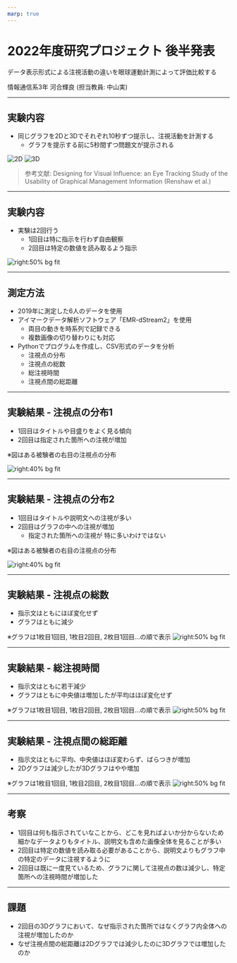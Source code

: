 ```yaml
---
marp: true
---
```


<!-- markdownlint-disable MD024-->

# 2022年度研究プロジェクト 後半発表

データ表示形式による注視活動の違いを眼球運動計測によって評価比較する

情報通信系3年 河合輝良 (担当教員: 中山実)

---

## 実験内容

- 同じグラフを2Dと3Dでそれぞれ10秒ずつ提示し、注視活動を計測する
  - グラフを提示する前に5秒間ずつ問題文が提示される

![2D](./Media003.png) ![3D](./Media002.png)

> 参考文献: Designing for Visual Influence: an Eye Tracking Study of the Usability of Graphical Management Information (Renshaw et al.)

---

## 実験内容

- 実験は2回行う
  - 1回目は特に指示を行わず自由観察
  - 2回目は特定の数値を読み取るよう指示

![right:50% bg fit](./research.png)

---

## 測定方法

- 2019年に測定した6人のデータを使用
- アイマークデータ解析ソフトウェア「EMR-dStream2」を使用
  - 両目の動きを時系列で記録できる
  - 複数画像の切り替わりにも対応
- Pythonでプログラムを作成し、CSV形式のデータを分析
  - 注視点の分布
  - 注視点の総数
  - 総注視時間
  - 注視点間の総距離

---

## 実験結果 - 注視点の分布1

- 1回目はタイトルや目盛りをよく見る傾向
- 2回目は指定された箇所への注視が増加

※図はある被験者の右目の注視点の分布

![right:40% bg fit](./gazediff_2d.png)

<!-- group1/sub2/R -->

---

## 実験結果 - 注視点の分布2

- 1回目はタイトルや説明文への注視が多い
- 2回目はグラフの中への注視が増加
  - 指定された箇所への注視が
    特に多いわけではない

※図はある被験者の右目の注視点の分布

![right:40% bg fit](./gazediff_3d.png)

<!-- group1/sub2/R -->

---

## 実験結果 - 注視点の総数

- 指示文はともにほぼ変化せず
- グラフはともに減少

※グラフは1枚目1回目, 1枚目2回目, 2枚目1回目...の順で表示
![right:50% bg fit](./boxplot_fixation_count.png)

---

## 実験結果 - 総注視時間

- 指示文はともに若干減少
- グラフはともに中央値は増加したが平均はほぼ変化せず

※グラフは1枚目1回目, 1枚目2回目, 2枚目1回目...の順で表示
![right:50% bg fit](./boxplot_fixation_totaltime.png)

---

## 実験結果 - 注視点間の総距離

- 指示文はともに平均、中央値はほぼ変わらず、ばらつきが増加
- 2Dグラフは減少したが3Dグラフはやや増加

※グラフは1枚目1回目, 1枚目2回目, 2枚目1回目...の順で表示
![right:50% bg fit](./boxplot_fixation_totaldistance.png)

---

## 考察

- 1回目は何も指示されていなことから、どこを見ればよいか分からないため細かなデータよりもタイトル、説明文も含めた画像全体を見ることが多い
- 2回目は特定の数値を読み取る必要があることから、説明文よりもグラフ中の特定のデータに注視するように
- 2回目は既に一度見ているため、グラフに関して注視点の数は減少し、特定箇所への注視時間が増加した

---

## 課題

- 2回目の3Dグラフにおいて、なぜ指示された箇所ではなくグラフ内全体への注視が増加したのか
- なぜ注視点間の総距離は2Dグラフでは減少したのに3Dグラフでは増加したのか
